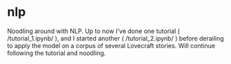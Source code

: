 # nlp

Noodling around with NLP.
Up to now I've done one tutorial ( /tutorial_1.ipynb/ ), and I started another ( /tutorial_2.ipynb/ ) before derailing to apply the model on a corpus of several Lovecraft stories.
Will continue following the tutorial and noodling.
